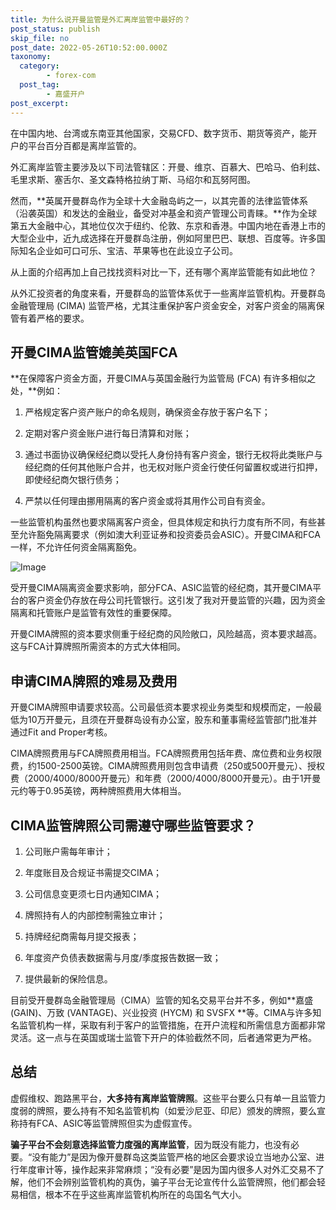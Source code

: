 ```yaml
---
title: 为什么说开曼监管是外汇离岸监管中最好的？
post_status: publish
skip_file: no
post_date: 2022-05-26T10:52:00.000Z
taxonomy:
  category:
        - forex-com
  post_tag:
        - 嘉盛开户
post_excerpt: 
---
```

在中国内地、台湾或东南亚其他国家，交易CFD、数字货币、期货等资产，能开户的平台百分百都是离岸监管的。

外汇离岸监管主要涉及以下司法管辖区：开曼、维京、百慕大、巴哈马、伯利兹、毛里求斯、塞舌尔、圣文森特格拉纳丁斯、马绍尔和瓦努阿图。

然而，**英属开曼群岛作为全球十大金融岛屿之一，以其完善的法律监管体系（沿袭英国）和发达的金融业，备受对冲基金和资产管理公司青睐。**作为全球第五大金融中心，其地位仅次于纽约、伦敦、东京和香港。中国内地在香港上市的大型企业中，近九成选择在开曼群岛注册，例如阿里巴巴、联想、百度等。许多国际知名企业如可口可乐、宝洁、苹果等也在此设立子公司。

从上面的介绍再加上自己找找资料对比一下，还有哪个离岸监管能有如此地位？

从外汇投资者的角度来看，开曼群岛的监管体系优于一些离岸监管机构。开曼群岛金融管理局 (CIMA) 监管严格，尤其注重保护客户资金安全，对客户资金的隔离保管有着严格的要求。

## 开曼CIMA监管媲美英国FCA

**在保障客户资金方面，开曼CIMA与英国金融行为监管局 (FCA) 有许多相似之处，**例如：

1. 严格规定客户资产账户的命名规则，确保资金存放于客户名下；

1. 定期对客户资金账户进行每日清算和对账；

1. 通过书面协议确保经纪商以受托人身份持有客户资金，银行无权将此类账户与经纪商的任何其他账户合并，也无权对账户资金行使任何留置权或进行扣押，即使经纪商欠银行债务；

1. 严禁以任何理由挪用隔离的客户资金或将其用作公司自有资金。

一些监管机构虽然也要求隔离客户资金，但具体规定和执行力度有所不同，有些甚至允许豁免隔离要求（例如澳大利亚证券和投资委员会ASIC）。开曼CIMA和FCA一样，不允许任何资金隔离豁免。

![Image](https://prod-files-secure.s3.us-west-2.amazonaws.com/39ed1227-6d7d-4570-be36-9ccd4a2c4241/bd849744-3fcb-4a37-8312-357962c8f065/image.png?X-Amz-Algorithm=AWS4-HMAC-SHA256&X-Amz-Content-Sha256=UNSIGNED-PAYLOAD&X-Amz-Credential=ASIAZI2LB466XA6R74S3%2F20250906%2Fus-west-2%2Fs3%2Faws4_request&X-Amz-Date=20250906T221340Z&X-Amz-Expires=3600&X-Amz-Security-Token=IQoJb3JpZ2luX2VjEC0aCXVzLXdlc3QtMiJGMEQCIHZ7a4P3olEWeppybJ8k1TVFbYIvRyhj2Zs56oGhdghlAiB3D3AgxCusJ3zVu9LyCJAkSeT3Uxq6Jg4S%2BAnCXn5iDiqIBAiW%2F%2F%2F%2F%2F%2F%2F%2F%2F%2F8BEAAaDDYzNzQyMzE4MzgwNSIM7yW%2FKUd1ykvx3UY5KtwDTjYBiPyHj1xK%2BaZ3CQNxBcHUelnFeaSIl5xH6zukZKq%2F1Vri5MFwPfNb3aFgHc7hg5g%2BhIdGe3EayU23VdX%2Fl8Qo2CpMgt%2F24JxsScVdnXMidPteRfJngUH8T1yPLEMp9cPCjEgYPOFOMCmtWpPnrmSxo5SI6CtAohVgX3rTN1w76P6a5Tb1EPzdLxA0CACmO6hJDyZpc%2Fol6uw4aFeunNa7rkxR9rMbQIAp4yJxt9FNJiYaB0iFEe5O7R7s877AlfOGALyDjVn%2FNkw3qN7NEGIrvAABLUc8HjZeI%2FpRDq1KXqMRH18qJj3vtfddoHW6DLzlD1KX9vgbRZAmkHhYaARfAuSpNp7G1b59f8RsnQeaiG1mC04MrFUj0VRMoKe0pFRUE0EM%2BOoatSY5Y%2BGQ5YBjw2waUqoHtTnV4ehcCnAYfrgn2EIwMnKHPUa1ahCUVn3JYu4dgkvPAoF9uW82HwUGhWQkHhg8Y4doriPz4KCbdzEamGnCaR9LJeBrj9p0ctQYodC9wZBcbNpSUtkripT3cAhuNk2iFMQCXjvyx6JM%2BvStLsu3pXDe6FjuSzlQgYOdFZrvBKk7hb3CChBO7uK9snrcPxvHZwvmAGYytfO1gByfMvJu27xMskIwqbLyxQY6pgG1lxYtwBDmNY1%2BLlb7UTNGag2bqmdmAj%2B%2Btu3uXuYppnOgAHgPu3v1DnehFxY7f9sOVJeTWV6CLv8mDyuPnlbwcYI%2FnfJ0e%2FyT3BMUsFp5a5PCRUhr8GlXtk9sBudEjsqfmiNXF%2BWsPk1Fq1Fi6l6GjrVxZC%2BZPLrn9tzRYwW5057zDBrdO6kHS81fP5wwwSlt6cBjzJtKFrKRzaifV7N8YmeKuQpz&X-Amz-Signature=aa277006f1a7bea0010904f5dac8f5820a5a5e4525bde9ea91303a6fdb98da6b&X-Amz-SignedHeaders=host&x-amz-checksum-mode=ENABLED&x-id=GetObject)

受开曼CIMA隔离资金要求影响，部分FCA、ASIC监管的经纪商，其开曼CIMA平台的客户资金仍存放在母公司托管银行。这引发了我对开曼监管的兴趣，因为资金隔离和托管账户是监管有效性的重要保障。

开曼CIMA牌照的资本要求侧重于经纪商的风险敞口，风险越高，资本要求越高。这与FCA计算牌照所需资本的方式大体相同。

## **申请CIMA牌照的难易及费用**

开曼CIMA牌照申请要求较高。公司最低资本要求视业务类型和规模而定，一般最低为10万开曼元，且须在开曼群岛设有办公室，股东和董事需经监管部门批准并通过Fit and Proper考核。

CIMA牌照费用与FCA牌照费用相当。FCA牌照费用包括年费、席位费和业务权限费，约1500-2500英镑。CIMA牌照费用则包含申请费（250或500开曼元）、授权费（2000/4000/8000开曼元）和年费（2000/4000/8000开曼元）。由于1开曼元约等于0.95英镑，两种牌照费用大体相当。

## CIMA监管牌照公司需遵守哪些监管要求？

1. 公司账户需每年审计；

1. 年度账目及合规证书需提交CIMA；

1. 公司信息变更须七日内通知CIMA；

1. 牌照持有人的内部控制需独立审计；

1. 持牌经纪商需每月提交报表；

1. 年度资产负债表数据需与月度/季度报告数据一致；

1. 提供最新的保险信息。

目前受开曼群岛金融管理局（CIMA）监管的知名交易平台并不多，例如**嘉盛 (GAIN)、万致 (VANTAGE)、兴业投资 (HYCM) 和 SVSFX **等。CIMA与许多知名监管机构一样，采取有利于客户的监管措施，在开户流程和所需信息方面都非常灵活。这一点与在英国或瑞士监管下开户的体验截然不同，后者通常更为严格。

## 总结

虚假维权、跑路黑平台，**大多持有离岸监管牌照**。这些平台要么只有单一且监管力度弱的牌照，要么持有不知名监管机构（如爱沙尼亚、印尼）颁发的牌照，要么宣称持有FCA、ASIC等监管牌照但实为虚假宣传。

**骗子平台不会刻意选择监管力度强的离岸监管**，因为既没有能力，也没有必要。“没有能力”是因为像开曼群岛这类监管严格的地区会要求设立当地办公室、进行年度审计等，操作起来非常麻烦；“没有必要”是因为国内很多人对外汇交易不了解，他们不会辨别监管机构的真伪，骗子平台无论宣传什么监管牌照，他们都会轻易相信，根本不在乎这些离岸监管机构所在的岛国名气大小。